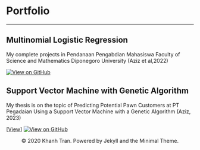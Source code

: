 # Portfolio
---
## Multinomial Logistic Regression


My complete projects in Pendanaan Pengabdian Mahasiswa Faculty of Science and Mathematics Diponegoro University (Aziz et al,2022)

[![View on GitHub](https://img.shields.io/badge/GitHub-View_on_GitHub-blue?logo=GitHub)](https://github.com/muhammadazizch/Multinomial-Logistic-Regression)


## Support Vector Machine with Genetic Algorithm


My thesis is on the topic of Predicting Potential Pawn Customers at PT Pegadaian Using a Support Vector Machine with a Genetic Algorithm (Aziz, 2023)

[[View](https://img.shields.io/badge/R%20Studio-logo%3DRStudio?logo=R&logoColor=blue&color=pink)]
[![View on GitHub](https://img.shields.io/badge/GitHub-View_on_GitHub-blue?logo=GitHub)](https://github.com/muhammadazizch/Genetic-Algorithm)

<center>© 2020 Khanh Tran. Powered by Jekyll and the Minimal Theme.</center>
